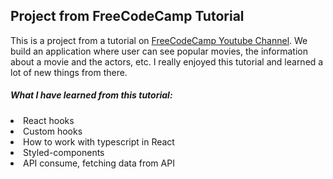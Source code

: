 ## Project from FreeCodeCamp Tutorial

This is a project from a tutorial on [FreeCodeCamp Youtube Channel](https://www.youtube.com/watch?v=nTeuhbP7wdE). We build an application where user can see popular movies, the information about a movie and the actors, etc. I really enjoyed this tutorial and learned a lot of new things from there.

##### What I have learned from this tutorial:

<li> React hooks
<li> Custom hooks
<li> How to work with typescript in React
<li> Styled-components
<li> API consume, fetching data from API
